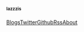<html class=" "><head>
  <meta charset="UTF-8">
  <title>Home | lazzzis</title>
  <meta http-equiv="X-UA-Compatible" content="IE=edge">
  <meta name="viewport" content="width=device-width,initial-scale=1">
  <link rel="stylesheet" href="https://unpkg.com/ionicons@2.0.1/css/ionicons.min.css">
  <link rel="stylesheet" href="https://unpkg.com/milligram@1.3.0/dist/milligram.min.css">
  <link href="https://fonts.googleapis.com/css?family=Comfortaa" rel="stylesheet">
  <link href="https://fonts.googleapis.com/css?family=Source+Sans+Pro" rel="stylesheet">
  <link rel="stylesheet" href="https://unpkg.com/animate.css@3.5.2/animate.min.css">
  <link rel="stylesheet" href="https://unpkg.com/nprogress@0.2.0/nprogress.css">
  <link rel="stylesheet" href="https://unpkg.com/loaders.css@0.1.2/loaders.min.css">
  <link rel="stylesheet" href="https://unpkg.com/highlight.js@9.11.0/styles/atom-one-light.css">
  <link rel="stylesheet" href="/hexo-theme-only/css/app.css">
</head>
<body>
  <div id="app"><!----> <section class="splash"><section class="body"><section class="shadow"><section class="content"><h1 class="title">lazzzis</h1> <nav><a href="/hexo-theme-only/posts" class="">Blogs</a><a href="https://twitter.com/lazzzis" target="_blank">Twitter</a><a href="https://github.com/lazzzis" target="_blank">Github</a><a href="/atom.xml" target="_blank">Rss</a><a href="/hexo-theme-only/about" class="">About</a></nav></section></section></section></section></div>
  <script type="text/javascript">
    window.root = "/hexo-theme-only/"
  </script>
  <script src="/hexo-theme-only/js/manifest.js"></script>
  <script src="/hexo-theme-only/js/vendor.js"></script>
  <script src="/hexo-theme-only/js/app.js"></script>


</body></html>
